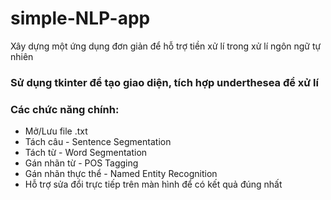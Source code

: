 # simple-NLP-app
Xây dựng một ứng dụng đơn giản để hỗ trợ tiền xử lí trong xử lí ngôn ngữ tự nhiên

### Sử dụng tkinter để tạo giao diện, tích hợp **underthesea** để xử lí 

### Các chức năng chính:
* Mở/Lưu file .txt
* Tách câu - Sentence Segmentation
* Tách từ - Word Segmentation
* Gán nhãn từ - POS Tagging
* Gán nhãn thực thể - Named Entity Recognition
* Hỗ trợ sửa đổi trực tiếp trên màn hình để có kết quả đúng nhất


